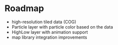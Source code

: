 # Roadmap

* high-resolution tiled data (COG)
* Particle layer with particle color based on the data
* HighLow layer with animation support
* map library integration improvements
